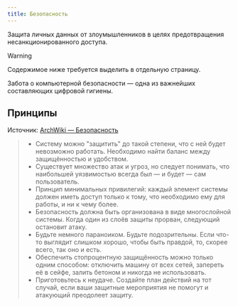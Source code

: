 ```yaml
---
title: Безопасность
---
```


Защита личных данных от злоумышленников в целях предотвращения
несанкционированного доступа.

<!--more-->

> [!warning]
> Содержимое ниже требуется выделить в отдельную страницу.

Забота о компьютерной безопасности — одна из важнейших составляющих цифровой
гигиены.

## Принципы

Источник:
[ArchWiki — Безопасность](https://wiki.archlinux.org/title/Security_(Русский)#Принципы)

> - Систему можно "защитить" до такой степени, что с ней будет невозможно
> работать. Необходимо найти баланс между защищённостью и удобством.
> - Существует множество атак и угроз, но следует понимать, что наибольшей
> уязвимостью всегда был — и будет — сам пользователь.
> - Принцип минимальных привилегий: каждый элемент системы должен иметь доступ
> только к тому, что необходимо ему для работы, и ни к чему более.
> - Безопасность должна быть организована в виде многослойной системы.
> Когда один из слоёв защиты прорван, следующий остановит атаку.
> - Будьте немного параноиком. Будьте подозрительны. Если что-то выглядит
> слишком хорошо, чтобы быть правдой, то, скорее всего, так оно и есть.
> - Обеспечить стопроцентную защищённость можно только одним способом:
> отключить машину от всех сетей, запереть её в сейфе, залить бетоном и никогда
> не использовать.
> - Приготовьтесь к неудаче. Создайте план действий на тот случай, если ваши
> защитные мероприятия не помогут и атакующий преодолеет защиту.
